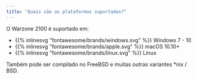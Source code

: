 ```yaml
---
title: "Quais são as plataformas suportadas?"
---
```


O Warzone 2100 é suportado em:

- {{% inlinesvg "fontawesome/brands/windows.svg" %}} Windows 7 - 10
- {{% inlinesvg "fontawesome/brands/apple.svg" %}} macOS 10.10+
- {{% inlinesvg "fontawesome/brands/linux.svg" %}} Linux

Também pode ser compilado no FreeBSD e muitas outras variantes *nix / BSD.
